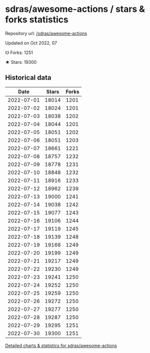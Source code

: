 # sdras/awesome-actions / stars & forks statistics

Repository url: [/sdras/awesome-actions](https://github.com/sdras/awesome-actions)

Updated on Oct 2022, 07

☋ Forks: 1251

★ Stars: 19300

## Historical data
| Date | Stars | Forks |
|------|-------|-------|
| 2022-07-01 | 18014 | 1201 | 
| 2022-07-02 | 18024 | 1201 | 
| 2022-07-03 | 18038 | 1202 | 
| 2022-07-04 | 18044 | 1201 | 
| 2022-07-05 | 18051 | 1202 | 
| 2022-07-06 | 18051 | 1203 | 
| 2022-07-07 | 18661 | 1221 | 
| 2022-07-08 | 18757 | 1232 | 
| 2022-07-09 | 18778 | 1231 | 
| 2022-07-10 | 18848 | 1232 | 
| 2022-07-11 | 18916 | 1233 | 
| 2022-07-12 | 18962 | 1239 | 
| 2022-07-13 | 19000 | 1241 | 
| 2022-07-14 | 19038 | 1242 | 
| 2022-07-15 | 19077 | 1243 | 
| 2022-07-16 | 19106 | 1244 | 
| 2022-07-17 | 19119 | 1245 | 
| 2022-07-18 | 19139 | 1248 | 
| 2022-07-19 | 19168 | 1249 | 
| 2022-07-20 | 19199 | 1249 | 
| 2022-07-21 | 19217 | 1249 | 
| 2022-07-22 | 19230 | 1249 | 
| 2022-07-23 | 19241 | 1250 | 
| 2022-07-24 | 19252 | 1250 | 
| 2022-07-25 | 19259 | 1250 | 
| 2022-07-26 | 19272 | 1250 | 
| 2022-07-27 | 19277 | 1250 | 
| 2022-07-28 | 19287 | 1250 | 
| 2022-07-29 | 19295 | 1251 | 
| 2022-07-30 | 19300 | 1251 | 


[Detailed charts & statistics for sdras/awesome-actions](https://reviewgithub.com/rep/sdras/awesome-actions)

